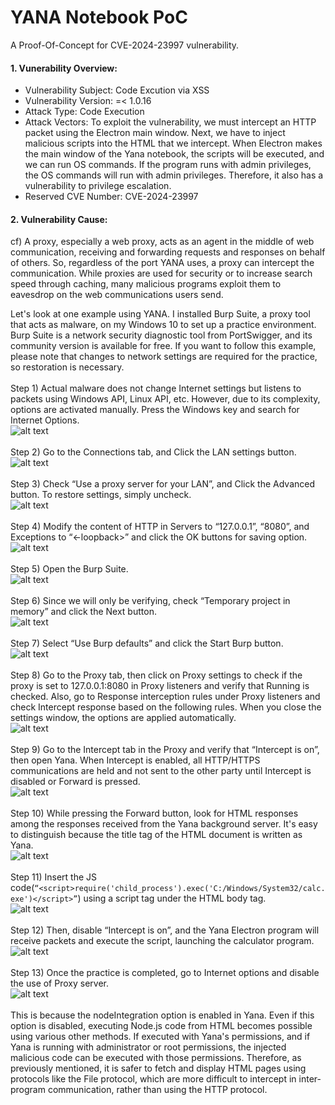 # YANA Notebook PoC
A Proof-Of-Concept for CVE-2024-23997 vulnerability.
#### 1. Vunerability Overview:
* Vulnerability Subject: Code Excution via XSS
* Vulnerability Version: =< 1.0.16
* Attack Type: Code Execution
* Attack Vectors: To exploit the vulnerability, we must intercept an HTTP packet using the Electron main window. Next, we have to inject malicious scripts into the HTML that we intercept. When Electron makes the main window of the Yana notebook, the scripts will be executed, and we can run OS commands. If the program runs with admin privileges, the OS commands will run with admin privileges. Therefore, it also has a vulnerability to privilege escalation.
* Reserved CVE Number: CVE-2024-23997

#### 2. Vulnerability Cause:
cf) A proxy, especially a web proxy, acts as an agent in the middle of web communication, receiving and forwarding requests and responses on behalf of others. So, regardless of the port YANA uses, a proxy can intercept the communication. While proxies are used for security or to increase search speed through caching, many malicious programs exploit them to eavesdrop on the web communications users send.

Let's look at one example using YANA. I installed Burp Suite, a proxy tool that acts as malware, on my Windows 10 to set up a practice environment. Burp Suite is a network security diagnostic tool from PortSwigger, and its community version is available for free. If you want to follow this example, please note that changes to network settings are required for the practice, so restoration is necessary.
<br><br>
Step 1) Actual malware does not change Internet settings but listens to packets using Windows API, Linux API, etc. However, due to its complexity, options are activated manually. Press the Windows key and search for Internet Options.\
![alt text](image.png)
<br><br>
Step 2) Go to the Connections tab, and Click the LAN settings button.\
![alt text](image-1.png)
<br><br>
Step 3) Check “Use a proxy server for your LAN”, and Click the Advanced button. To restore settings, simply uncheck.\
![alt text](image-2.png)
<br><br>
Step 4) Modify the content of HTTP in Servers to “127.0.0.1”, “8080”, and Exceptions to “<-loopback>” and click the OK buttons for saving option.\
![alt text](image-3.png)
<br><br>
Step 5) Open the Burp Suite.\
![alt text](image-4.png)
<br><br>
Step 6) Since we will only be verifying, check “Temporary project in memory” and click the Next button.\
![alt text](image-5.png)
<br><br>
Step 7) Select “Use Burp defaults” and click the Start Burp button.\
![alt text](image-6.png)
<br><br>
Step 8) Go to the Proxy tab, then click on Proxy settings to check if the proxy is set to 127.0.0.1:8080 in Proxy listeners and verify that Running is checked. Also, go to Response interception rules under Proxy listeners and check Intercept response based on the following rules. When you close the settings window, the options are applied automatically.\
![alt text](image-7.png)
<br><br>
Step 9) Go to the Intercept tab in the Proxy and verify that “Intercept is on”, then open Yana. When Intercept is enabled, all HTTP/HTTPS communications are held and not sent to the other party until Intercept is disabled or Forward is pressed.\
![alt text](image-8.png)
<br><br>
Step 10) While pressing the Forward button, look for HTML responses among the responses received from the Yana background server. It's easy to distinguish because the title tag of the HTML document is written as Yana.\
![alt text](image-9.png)
<br><br>
Step 11) Insert the JS code(`“<script>require('child_process').exec('C:/Windows/System32/calc.exe')</script>”`) using a script tag under the HTML body tag.\
![alt text](image-10.png)
<br><br>
Step 12) Then, disable “Intercept is on”, and the Yana Electron program will receive packets and execute the script, launching the calculator program.\
![alt text](image-11.png)
<br><br>
Step 13) Once the practice is completed, go to Internet options and disable the use of Proxy server.\
![alt text](image-12.png)
<br><br>
This is because the nodeIntegration option is enabled in Yana. Even if this option is disabled, executing Node.js code from HTML becomes possible using various other methods. If executed with Yana's permissions, and if Yana is running with administrator or root permissions, the injected malicious code can be executed with those permissions. Therefore, as previously mentioned, it is safer to fetch and display HTML pages using protocols like the File protocol, which are more difficult to intercept in inter-program communication, rather than using the HTTP protocol.
